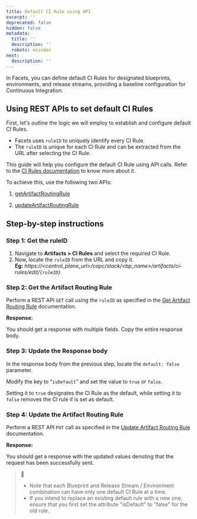 ```yaml
---
title: Default CI Rule using API
excerpt: ''
deprecated: false
hidden: false
metadata:
  title: ''
  description: ''
  robots: noindex
next:
  description: ''
---
```

In Facets, you can define default CI Rules for designated blueprints, environments, and release streams, providing a baseline configuration for Continuous Integration.

## Using REST APIs to set default CI Rules

First, let's outline the logic we will employ to establish and configure default CI Rules.

* Facets uses `ruleID` to uniquely identify every CI Rule.
* The `ruleID` is unique for each CI Rule and can be extracted from the URL after selecting the CI Rule.

This guide will help you configure the default CI Rule using API calls. Refer to the [CI Rules documentation](ref:ci-rules) to know more about it.

To achieve this, use the following two APIs:

1. [getArtifactRoutingRule](ref:get-artifact-routing-rule)

2. [updateArtifactRoutingRule](ref:update-artifact-routing-rule)

## Step-by-step instructions

### Step 1: Get the ruleID

1. Navigate to **Artifacts > CI Rules** and select the required CI Rule.
2. Now, locate the `ruleID` from the URL and copy it.\
   **Eg:** *https://&lt;control_plane_url&gt;/capc/stack/&lt;bp_name&gt;/artifacts/ci-rules/edit/`{ruleID}`*

### Step 2: Get the Artifact Routing Rule

Perform a REST API `GET` call using the `ruleID` as specified in the [Get Artifact Routing Rule](ref:get-artifact-routing-rule) documentation.

**Response:**

You should get a response with multiple fields. Copy the entire response body.

### Step 3: Update the Response body

In the response body from the previous step, locate the `default: false` parameter.

Modify the key to “`isDefault`” and set the value to `true` or `false`.

Setting it to `true` designates the CI Rule as the default, while setting it to `false` removes the CI rule if is set as default.

### Step 4: Update the Artifact Routing Rule

Perform a REST API `PUT` call as specified in the [Update Artifact Routing Rule](ref:update-artifact-routing-rule) documentation.

**Response:**

You should get a response with the updated values denoting that the request has been successfully sent.

> 📘
>
> * Note that each Blueprint and Release Stream / Environment combination can have only one default CI Rule at a time.
> * If you intend to replace an existing default rule with a new one, ensure that you first set the attribute "isDefault" to "false" for the old rule.